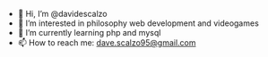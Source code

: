 - 👋 Hi, I’m @davidescalzo
- 👀 I’m interested in philosophy web development and videogames
- 🌱 I’m currently learning php and mysql
- 📫 How to reach me: dave.scalzo95@gmail.com

<!---
davidescalzo/davidescalzo is a ✨ special ✨ repository because its `README.md` (this file) appears on your GitHub profile.
You can click the Preview link to take a look at your changes.
--->

